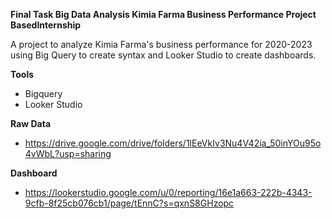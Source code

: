 **Final Task Big Data Analysis Kimia Farma Business Performance Project BasedInternship**

A project to analyze Kimia Farma's business performance for 2020-2023 using Big Query to create syntax and Looker Studio to create dashboards.

**Tools**
- Bigquery
- Looker Studio

**Raw Data**
- https://drive.google.com/drive/folders/1lEeVkIv3Nu4V42ia_50inYOu95o4vWbL?usp=sharing

**Dashboard**
- https://lookerstudio.google.com/u/0/reporting/16e1a663-222b-4343-9cfb-8f25cb076cb1/page/tEnnC?s=qxnS8GHzopc
